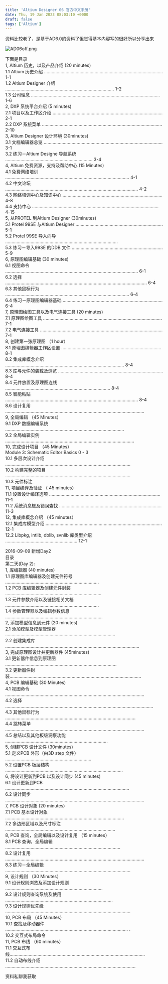 ```yaml
---
title: 'Altium Designer 06 官方中文手册'
date: Thu, 19 Jan 2023 08:03:10 +0000
draft: false
tags: ['Altium']
---
```


资料比较老了，是基于AD6.0的资料了但觉得基本内容写的很好所以分享出来

![AD06off.png](https://a1024.synology.me:222/images/blog2023/AD06off.png)

下面是目录  
1, Altium 历史，以及产品介绍 (20 minutes)  
1.1 Altium 历史介绍 .............................................................................................. 1-1  
1.2 Altium Designer 介绍 ...................................................................................... 1-2  
1.3 公司理念 ...................................................................................................... 1-6  
2, DXP 系统平台介绍 (5 minutes)  
2.1 项目以及工作区介绍 ....................................................................................... 2-1  
2.2 DXP 系统菜单 ............................................................................................... 2-10  
3, Altium Designer 设计环境 (30minutes)  
3.1 文档编辑器总览 .............................................................................................. 3-1  
3.2 练习－Altium Designe 导航系统 ..................................................................... 3-4  
4, Altium 免费资源，支持及帮助中心 (15 Minutes)  
4.1 免费网络培训 .................................................................................................. 4-1  
4.2 中文论坛 ......................................................................................................... 4-2  
4.3 网络培训中心及知识中心 ............................................................................... 4-8  
4.4 支持中心 .................................................................................................... 4-15  
5, 从PROTEL 到Altium Designer (30minutes)  
5.1 Protel 99SE 与Altium Designer ..................................................................... 5-1  
5.2 Protel 99SE 导入向导 .........................................................................................  
5.3 练习－导入99SE 的DDB 文件 ........................................................................ 5-9  
6, 原理图编辑基础 (30 minutes)  
6.1 视图命令 ......................................................................................................... 6-1  
6.2 选择 ................................................................................................................ 6-4  
6.3 其他鼠标行为 .................................................................................................. 6-4  
6.4 练习－原理图编辑器基础 ............................................................................... 6-4  
7, 原理图绘图工具以及电气连接工具 (20 minutes)  
7.1 原理图绘图工具 .............................................................................................. 7-1  
7.2 电气连接工具 ................................................................................................. 7-1  
8, 创建第一张原理图 （1 hour）  
8.1 原理图编辑器工作区设置 ............................................................................... 8-1  
8.2 集成库概念介绍 .............................................................................................. 8-4  
8.3 库与元件的装载及浏览 ................................................................................... 8-4  
8.4 元件放置及原理图连线 ................................................................................... 8-4  
8.5 智能粘贴 ......................................................................................................... 8-4  
8.6 设计复用 ..............................................................................................................  
9, 全局编辑 （45 Minutes）  
9.1 DXP 数据编辑系统 ..............................................................................................  
9.2 全局编辑实例 ......................................................................................................  
10, 完成设计项目 （45 Minutes）  
Module 3: Schematic Editor Basics 0 - 3  
10.1 多层次设计介绍 ...................................................................................................  
10.2 构建完整的项目 ...................................................................................................  
10.3 元件标注  
11, 项目编译及验证 （ 45 minutes）  
11.1 设置设计编译选项 ........................................................................................ 11-1  
11.2 系统消息框及错误查找 ................................................................................. 11-3  
12, 集成库概念介绍 （45 minutes）  
12.1 集成库模型介绍 ............................................................................................ 12-1  
12.2 Libpkg, intlib, dblib, svnlib 库类型介绍 ......................................................... 12-1

2016-09-09 新增Day2  
目录  
第二天(Day 2):  
1, 库编辑器 (40 minutes)  
1.1 原理图库编辑器及创建元件符号 ..........................................................................  
1.2 PCB 库编辑器及创建元件封装 ............................................................................  
1.3 元件参数介绍以及链接相关文档 ..........................................................................  
1.4 参数管理器以及编辑参数信息 .............................................................................  
2, 添加模型信息到元件 (20 minutes)  
2.1 添加模型及模型管理器 .......................................................................................  
2.2 创建集成库 ..........................................................................................................  
3, 完成原理图设计并更新器件 (45minutes)  
3.1 更新器件信息到原理图 ........................................................................................  
3.2 更新器件封装........................................................................................................  
4, PCB 编辑基础 (30 Minutes)  
4.1 视图命令 ..............................................................................................................  
4.2 选择 .....................................................................................................................  
4.3 其他鼠标行为 .......................................................................................................  
4.4 跳转菜单 ..............................................................................................................  
4.5 总结以及其他板级洞察功能 .................................................................................  
5, 创建PCB 设计文件 (30minutes)  
5.1 定义PCB 外形（由3D step 文件） ....................................................................  
5.2 设置PCB 板层结构 .............................................................................................  
6, 将设计更新到PCB 以及设计同步 (45 minutes)  
6.1 设计更新到PCB ..................................................................................................  
6.2 设计同步 ..............................................................................................................  
7, PCB 设计对象 (20 minutes)  
7.1 PCB 基本设计对象 ..............................................................................................  
7.2 多边形区域以及尺寸标注 .......................................................................................  
8, PCB 查询，全局编辑以及设计复用 （15 minutes）  
8.1 PCB 查询，全局编辑 ...........................................................................................  
8.2 设计复用 ..............................................................................................................  
8.3 练习－全局编辑 ...................................................................................................  
9, 设计规则 （30 Minutes）  
9.1 设计规则浏览及添加设计规则 .............................................................................  
9.2 设计规则查询系统及使用 .....................................................................................  
9.3 设计规则优先级 ...................................................................................................  
10, PCB 布局 （45 Minutes）  
10.1 查找及移动器件 ................................................................................................. .  
10.2 交互式布局命令  
11, PCB 布线 （60 minutes）  
11.1 交互式布线...........................................................................................................  
11.2 自动布线介绍 .......................................................................................................

资料私聊我获取